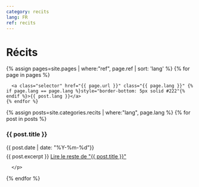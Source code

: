 ```yaml
---
category: recits
lang: FR
ref: recits
---
```


<h1>Récits</h1>

 {% assign pages=site.pages | where:"ref", page.ref | sort: 'lang' %}
  {% for page in pages %}
    
      <a class="selector" href="{{ page.url }}" class="{{ page.lang }}" {% if page.lang == page.lang %}style="border-bottom: 5px solid #222"{% endif %}>{{ post.lang }}</a>  
    {% endfor %}
    
<div class="posts">
  {% assign posts=site.categories.recits | where:"lang", page.lang %}
  {% for post in posts %}

  <article class="post">

  <h3 style="margin-bottom:0">
   
{{ post.title }}
      </h3>
      <div class="date">
        {{ post.date | date: "%Y-%m-%d"}}
      </div>
          <p style="margin-top: .5em;">
        {{ post.excerpt }} <a href="{{ site.baseurl }}{{ post.url }}" class="read-more"><span class="fa fa-arrow-right"></span> Lire le reste de "{{ post.title }}"</a>

      </p>

  </article>
    
  {% endfor %}
</div>


